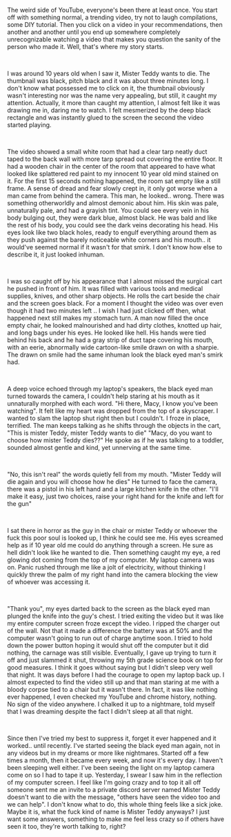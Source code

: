 The weird side of YouTube, everyone's been there at least once. You start off with something normal, a trending video, try not to laugh compilations, some DIY tutorial. Then you click on a video in your recommendations, then another and another until you end up somewhere completely unrecognizable watching a video that makes you question the sanity of the person who made it. Well, that's where my story starts.

&#x200B;

I was around 10 years old when I saw it, Mister Teddy wants to die. The thumbnail was black, pitch black and it was about three minutes long. I don't know what possessed me to click on it, the thumbnail obviously wasn't interesting nor was the name very appealing, but still, it caught my attention. Actually, it more than caught my attention, I almost felt like it was drawing me in, daring me to watch. I felt mesmerized by the deep black rectangle and was instantly glued to the screen the second the video started playing.

&#x200B;

The video showed a small white room that had a clear tarp neatly duct taped to the back wall with more tarp spread out covering the entire floor. It had a wooden chair in the center of the room that appeared to have what looked like splattered red paint to my innocent 10 year old mind stained on it. For the first 15 seconds nothing happened, the room sat empty like a still frame. A sense of dread and fear slowly crept in, it only got worse when a man came from behind the camera. This man, he looked.. wrong. There was something otherworldly and almost demonic about him. His skin was pale, unnaturally pale, and had a grayish tint. You could see every vein in his body bulging out, they were dark blue, almost black. He was bald and like the rest of his body, you could see the dark veins decorating his head. His eyes look like two black holes, ready to engulf everything around them as they push against the barely noticeable white corners and his mouth.. it would've seemed normal if it wasn't for that smirk. I don't know how else to describe it, it just looked inhuman. 

&#x200B;

I was so caught off by his appearance that I almost missed the surgical cart he pushed in front of him. It was filled with various tools and medical supplies, knives, and other sharp objects. He rolls the cart beside the chair and the screen goes black. For a moment I thought the video was over even though it had two minutes left .. I wish I had just clicked off then, what happened next still makes my stomach turn. A man now filled the once empty chair, he looked malnourished and had dirty clothes, knotted up hair, and long bags under his eyes. He looked like hell. His hands were tied behind his back and he had a gray strip of duct tape covering his mouth, with an eerie, abnormally wide cartoon-like smile drawn on with a sharpie. The drawn on smile had the same inhuman look the black eyed man's smirk had.

&#x200B;

A deep voice echoed through my laptop's speakers, the black eyed man turned towards the camera, I couldn't help staring at his mouth as it unnaturally morphed with each word. "Hi there, Macy, I know you've been watching". It felt like my heart was dropped from the top of a skyscraper. I wanted to slam the laptop shut right then but I couldn't. I froze in place, terrified. The man keeps talking as he shifts through the objects in the cart, "This is mister Teddy, mister Teddy wants to die" "Macy, do you want to choose how mister Teddy dies??" He spoke as if he was talking to a toddler, sounded almost gentle and kind, yet unnerving at the same time.

&#x200B;

"No, this isn't real" the words quietly fell from my mouth. "Mister Teddy will die again and you will choose how he dies" He turned to face the camera, there was a pistol in his left hand and a large kitchen knife in the other. "I'll make it easy, just two choices, raise your right hand for the knife and left for the gun"

&#x200B;

I sat there in horror as the guy in the chair or mister Teddy or whoever the fuck this poor soul is looked up, I think he could see me. His eyes screamed help as if 10 year old me could do anything through a screen. He sure as hell didn't look like he wanted to die. Then something caught my eye, a red glowing dot coming from the top of my computer. My laptop camera was on. Panic rushed through me like a jolt of electricity, without thinking I quickly threw the palm of my right hand into the camera blocking the view of whoever was accessing it.

&#x200B;

 "Thank you", my eyes darted back to the screen as the black eyed man plunged the knife into the guy's chest. I tried exiting the video but it was like my entire computer screen froze except the video. I ripped the charger out of the wall. Not that it made a difference the battery was at 50% and the computer wasn't going to run out of charge anytime soon. I tried to hold down the power button hoping it would shut off the computer but it did nothing, the carnage was still visible. Eventually, I gave up trying to turn it off and just slammed it shut, throwing my 5th grade science book on top for good measures. I think it goes without saying but I didn't sleep very well that night. It was days before I had the courage to open my laptop back up. I almost expected to find the video still up and that man staring at me with a bloody corpse tied to a chair but it wasn't there. In fact, it was like nothing ever happened, I even checked my YouTube and chrome history, nothing. No sign of the video anywhere. I chalked it up to a nightmare, told myself that I was dreaming despite the fact I didn't sleep at all that night.

&#x200B;

Since then I've tried my best to suppress it, forget it ever happened and it worked.. until recently. I've started seeing the black eyed man again, not in any videos but in my dreams or more like nightmares. Started off a few times a month, then it became every week, and now it's every day. I haven't been sleeping well either. I've been seeing the light on my laptop camera come on so I had to tape it up. Yesterday, I swear I saw him in the reflection of my computer screen. I feel like I'm going crazy and to top it all off someone sent me an invite to a private discord server named Mister Teddy doesn't want to die with the message, "others have seen the video too and we can help". I don't know what to do, this whole thing feels like a sick joke. Maybe it is, what the fuck kind of name is Mister Teddy anyways? I just want some answers, something to make me feel less crazy so if others have seen it too, they're worth talking to, right?